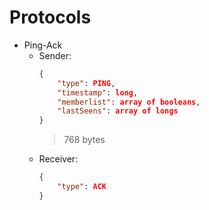 # Protocols
- Ping-Ack
    - Sender:
        ```json
        {
            "type": PING,
            "timestamp": long,
            "memberlist": array of booleans,
            "lastSeens": array of longs
        }
        ```
        > 768 bytes
    - Receiver:
        ```json
        {
            "type": ACK
        }
        ```